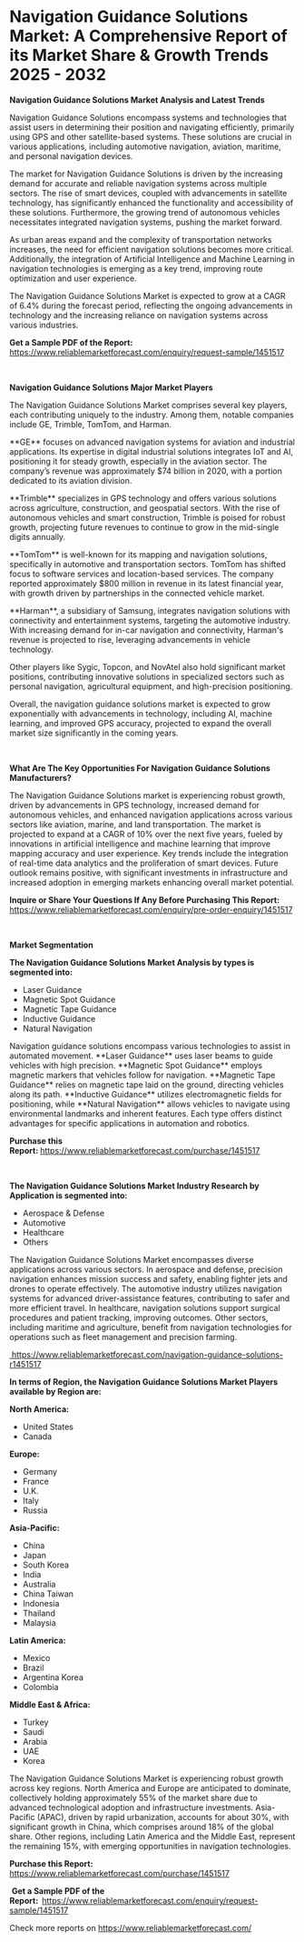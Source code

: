 <p><h1>Navigation Guidance Solutions Market: A Comprehensive Report of its Market Share & Growth Trends 2025 - 2032</h1></p><p><strong>Navigation Guidance Solutions Market Analysis and Latest Trends</strong></p>
<p><p>Navigation Guidance Solutions encompass systems and technologies that assist users in determining their position and navigating efficiently, primarily using GPS and other satellite-based systems. These solutions are crucial in various applications, including automotive navigation, aviation, maritime, and personal navigation devices. </p><p>The market for Navigation Guidance Solutions is driven by the increasing demand for accurate and reliable navigation systems across multiple sectors. The rise of smart devices, coupled with advancements in satellite technology, has significantly enhanced the functionality and accessibility of these solutions. Furthermore, the growing trend of autonomous vehicles necessitates integrated navigation systems, pushing the market forward.</p><p>As urban areas expand and the complexity of transportation networks increases, the need for efficient navigation solutions becomes more critical. Additionally, the integration of Artificial Intelligence and Machine Learning in navigation technologies is emerging as a key trend, improving route optimization and user experience. </p><p>The Navigation Guidance Solutions Market is expected to grow at a CAGR of 6.4% during the forecast period, reflecting the ongoing advancements in technology and the increasing reliance on navigation systems across various industries.</p></p>
<p><strong>Get a Sample PDF of the Report:&nbsp;</strong> <a href="https://www.reliablemarketforecast.com/enquiry/request-sample/1451517?utm_campaign=3132&utm_medium=2&utm_source=Github&utm_content=ia&utm_term=11032025&utm_id=navigation-guidance-solutions">https://www.reliablemarketforecast.com/enquiry/request-sample/1451517</a></p>
<p>&nbsp;</p>
<p><strong>Navigation Guidance Solutions Major Market Players</strong></p>
<p><p>The Navigation Guidance Solutions Market comprises several key players, each contributing uniquely to the industry. Among them, notable companies include GE, Trimble, TomTom, and Harman.</p><p>**GE** focuses on advanced navigation systems for aviation and industrial applications. Its expertise in digital industrial solutions integrates IoT and AI, positioning it for steady growth, especially in the aviation sector. The company’s revenue was approximately $74 billion in 2020, with a portion dedicated to its aviation division.</p><p>**Trimble** specializes in GPS technology and offers various solutions across agriculture, construction, and geospatial sectors. With the rise of autonomous vehicles and smart construction, Trimble is poised for robust growth, projecting future revenues to continue to grow in the mid-single digits annually.</p><p>**TomTom** is well-known for its mapping and navigation solutions, specifically in automotive and transportation sectors. TomTom has shifted focus to software services and location-based services. The company reported approximately $800 million in revenue in its latest financial year, with growth driven by partnerships in the connected vehicle market.</p><p>**Harman**, a subsidiary of Samsung, integrates navigation solutions with connectivity and entertainment systems, targeting the automotive industry. With increasing demand for in-car navigation and connectivity, Harman's revenue is projected to rise, leveraging advancements in vehicle technology.</p><p>Other players like Sygic, Topcon, and NovAtel also hold significant market positions, contributing innovative solutions in specialized sectors such as personal navigation, agricultural equipment, and high-precision positioning.</p><p>Overall, the navigation guidance solutions market is expected to grow exponentially with advancements in technology, including AI, machine learning, and improved GPS accuracy, projected to expand the overall market size significantly in the coming years.</p></p>
<p>&nbsp;</p>
<p><strong>What Are The Key Opportunities For Navigation Guidance Solutions Manufacturers?</strong></p>
<p><p>The Navigation Guidance Solutions market is experiencing robust growth, driven by advancements in GPS technology, increased demand for autonomous vehicles, and enhanced navigation applications across various sectors like aviation, marine, and land transportation. The market is projected to expand at a CAGR of 10% over the next five years, fueled by innovations in artificial intelligence and machine learning that improve mapping accuracy and user experience. Key trends include the integration of real-time data analytics and the proliferation of smart devices. Future outlook remains positive, with significant investments in infrastructure and increased adoption in emerging markets enhancing overall market potential.</p></p>
<p><strong>Inquire or Share Your Questions If Any Before Purchasing This Report:</strong> <a href="https://www.reliablemarketforecast.com/enquiry/pre-order-enquiry/1451517?utm_campaign=3132&utm_medium=2&utm_source=Github&utm_content=ia&utm_term=11032025&utm_id=navigation-guidance-solutions">https://www.reliablemarketforecast.com/enquiry/pre-order-enquiry/1451517</a></p>
<p>&nbsp;</p>
<p><strong>Market Segmentation</strong></p>
<p><strong>The Navigation Guidance Solutions Market Analysis by types is segmented into:</strong></p>
<p><ul><li>Laser Guidance</li><li>Magnetic Spot Guidance</li><li>Magnetic Tape Guidance</li><li>Inductive Guidance</li><li>Natural Navigation</li></ul></p>
<p><p>Navigation guidance solutions encompass various technologies to assist in automated movement. **Laser Guidance** uses laser beams to guide vehicles with high precision. **Magnetic Spot Guidance** employs magnetic markers that vehicles follow for navigation. **Magnetic Tape Guidance** relies on magnetic tape laid on the ground, directing vehicles along its path. **Inductive Guidance** utilizes electromagnetic fields for positioning, while **Natural Navigation** allows vehicles to navigate using environmental landmarks and inherent features. Each type offers distinct advantages for specific applications in automation and robotics.</p></p>
<p><strong>Purchase this Report:&nbsp;</strong><a href="https://www.reliablemarketforecast.com/purchase/1451517?utm_campaign=3132&utm_medium=2&utm_source=Github&utm_content=ia&utm_term=11032025&utm_id=navigation-guidance-solutions">https://www.reliablemarketforecast.com/purchase/1451517</a></p>
<p>&nbsp;</p>
<p><strong>The Navigation Guidance Solutions Market Industry Research by Application is segmented into:</strong></p>
<p><ul><li>Aerospace & Defense</li><li>Automotive</li><li>Healthcare</li><li>Others</li></ul></p>
<p><p>The Navigation Guidance Solutions Market encompasses diverse applications across various sectors. In aerospace and defense, precision navigation enhances mission success and safety, enabling fighter jets and drones to operate effectively. The automotive industry utilizes navigation systems for advanced driver-assistance features, contributing to safer and more efficient travel. In healthcare, navigation solutions support surgical procedures and patient tracking, improving outcomes. Other sectors, including maritime and agriculture, benefit from navigation technologies for operations such as fleet management and precision farming.</p></p>
<p><a href="https://www.reliablemarketforecast.com/navigation-guidance-solutions-r1451517?utm_campaign=3132&utm_medium=2&utm_source=Github&utm_content=ia&utm_term=11032025&utm_id=navigation-guidance-solutions">&nbsp;https://www.reliablemarketforecast.com/navigation-guidance-solutions-r1451517</a></p>
<p><strong>In terms of Region, the Navigation Guidance Solutions Market Players available by Region are:</strong></p>
<p>
    <p> <strong> North America: </strong>
        <ul>
            <li>United States</li>
            <li>Canada</li>
        </ul>
        </p> 
    <p> <strong> Europe: </strong>
        <ul>
            <li>Germany</li>
            <li>France</li>
            <li>U.K.</li>
            <li>Italy</li>
            <li>Russia</li>
        </ul>
        </p> 
    <p> <strong> Asia-Pacific: </strong>
        <ul>
            <li>China</li>
            <li>Japan</li>
            <li>South Korea</li>
            <li>India</li>
            <li>Australia</li>
            <li>China Taiwan</li>
            <li>Indonesia</li>
            <li>Thailand</li>
            <li>Malaysia</li>
        </ul>
        </p> 
    <p> <strong> Latin America: </strong>
        <ul>
            <li>Mexico</li>
            <li>Brazil</li>
            <li>Argentina Korea</li>
            <li>Colombia</li>
        </ul>
        </p> 
    <p> <strong> Middle East & Africa: </strong>
        <ul>
            <li>Turkey</li>
            <li>Saudi</li>
            <li>Arabia</li>
            <li>UAE</li>
            <li>Korea</li>
        </ul>
    </p>
    </p>
<p><p>The Navigation Guidance Solutions Market is experiencing robust growth across key regions. North America and Europe are anticipated to dominate, collectively holding approximately 55% of the market share due to advanced technological adoption and infrastructure investments. Asia-Pacific (APAC), driven by rapid urbanization, accounts for about 30%, with significant growth in China, which comprises around 18% of the global share. Other regions, including Latin America and the Middle East, represent the remaining 15%, with emerging opportunities in navigation technologies.</p></p>
<p><strong>Purchase this Report: </strong><a href="https://www.reliablemarketforecast.com/purchase/1451517?utm_campaign=3132&utm_medium=2&utm_source=Github&utm_content=ia&utm_term=11032025&utm_id=navigation-guidance-solutions">https://www.reliablemarketforecast.com/purchase/1451517</a></p>
<p>&nbsp;<strong>Get a Sample PDF of the Report:&nbsp;&nbsp;</strong><a href="https://www.reliablemarketforecast.com/enquiry/request-sample/1451517?utm_campaign=3132&utm_medium=2&utm_source=Github&utm_content=ia&utm_term=11032025&utm_id=navigation-guidance-solutions">https://www.reliablemarketforecast.com/enquiry/request-sample/1451517</a></p>
<p><strong></strong></p>
<p>Check more reports on <a href="https://www.reliablemarketforecast.com/?utm_campaign=3132&utm_medium=2&utm_source=Github&utm_content=ia&utm_term=11032025&utm_id=navigation-guidance-solutions">https://www.reliablemarketforecast.com/</a></p>